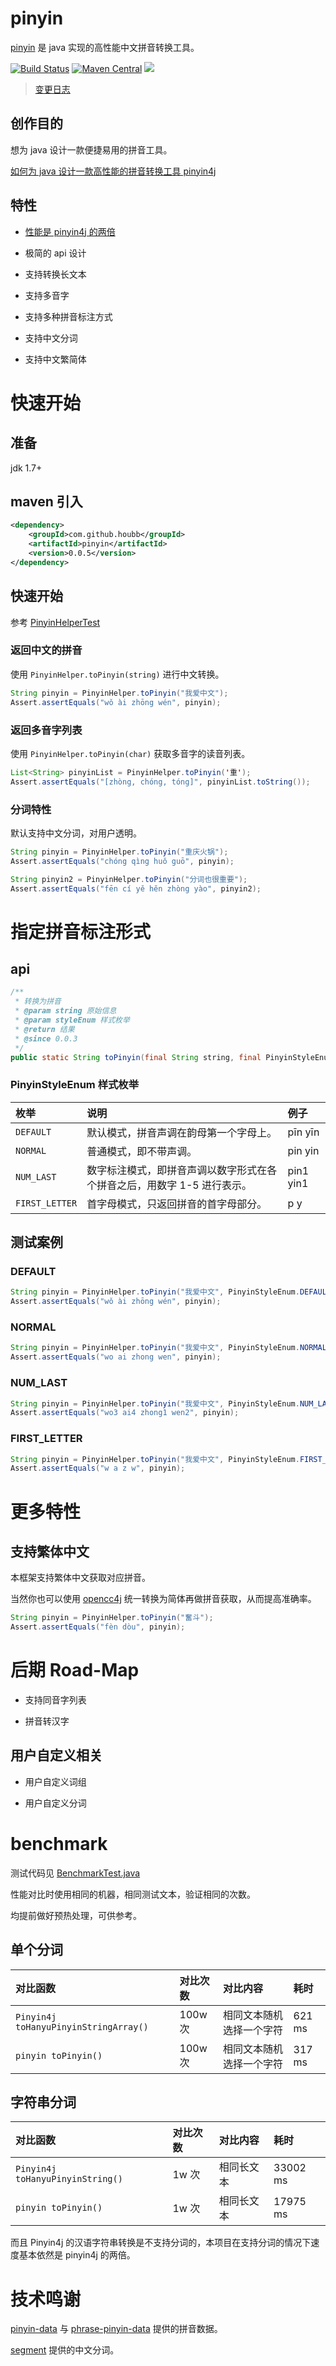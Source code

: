 # pinyin

[pinyin](https://github.com/houbb/pinyin) 是 java 实现的高性能中文拼音转换工具。

[![Build Status](https://travis-ci.com/houbb/segment.svg?branch=master)](https://travis-ci.com/houbb/pinyin)
[![Maven Central](https://maven-badges.herokuapp.com/maven-central/com.github.houbb/pinyin/badge.svg)](http://mvnrepository.com/artifact/com.github.houbb/pinyin)
[![](https://img.shields.io/badge/license-Apache2-FF0080.svg)](https://github.com/houbb/pinyin/blob/master/LICENSE.txt)

> [变更日志](https://github.com/houbb/pinyin/blob/master/CHANGELOG.md)

## 创作目的

想为 java 设计一款便捷易用的拼音工具。

[如何为 java 设计一款高性能的拼音转换工具 pinyin4j](https://houbb.github.io/2020/01/09/how-to-design-pinyin4j)

## 特性

- [性能是 pinyin4j 的两倍](#benchmark)

- 极简的 api 设计

- 支持转换长文本

- 支持多音字

- 支持多种拼音标注方式

- 支持中文分词

- 支持中文繁简体

# 快速开始

## 准备

jdk 1.7+

## maven 引入

```xml
<dependency>
    <groupId>com.github.houbb</groupId>
    <artifactId>pinyin</artifactId>
    <version>0.0.5</version>
</dependency>
```

## 快速开始

参考 [PinyinHelperTest](https://github.com/houbb/pinyin/blob/master/src/test/java/com/github/houbb/pinyin/test/util/PinyinHelperTest.java)

### 返回中文的拼音

使用 `PinyinHelper.toPinyin(string)` 进行中文转换。

```java
String pinyin = PinyinHelper.toPinyin("我爱中文");
Assert.assertEquals("wǒ ài zhōng wén", pinyin);
```

### 返回多音字列表

使用 `PinyinHelper.toPinyin(char)` 获取多音字的读音列表。

```java
List<String> pinyinList = PinyinHelper.toPinyin('重');
Assert.assertEquals("[zhòng, chóng, tóng]", pinyinList.toString());
```

### 分词特性

默认支持中文分词，对用户透明。

```java
String pinyin = PinyinHelper.toPinyin("重庆火锅");
Assert.assertEquals("chóng qìng huǒ guō", pinyin);

String pinyin2 = PinyinHelper.toPinyin("分词也很重要");
Assert.assertEquals("fēn cí yě hěn zhòng yào", pinyin2);
```

# 指定拼音标注形式

## api 

```java
/**
 * 转换为拼音
 * @param string 原始信息
 * @param styleEnum 样式枚举
 * @return 结果
 * @since 0.0.3
 */
public static String toPinyin(final String string, final PinyinStyleEnum styleEnum)
```

### PinyinStyleEnum 样式枚举

| 枚举 | 说明 | 例子 |
|:---|:---|:---|
| `DEFAULT` | 默认模式，拼音声调在韵母第一个字母上。| pīn yīn |
| `NORMAL` | 普通模式，即不带声调。| pin yin |
| `NUM_LAST` | 数字标注模式，即拼音声调以数字形式在各个拼音之后，用数字 1-5 进行表示。| pin1 yin1 |
| `FIRST_LETTER` | 首字母模式，只返回拼音的首字母部分。| p y |

## 测试案例

### DEFAULT

```java
String pinyin = PinyinHelper.toPinyin("我爱中文", PinyinStyleEnum.DEFAULT);
Assert.assertEquals("wǒ ài zhōng wén", pinyin);
```

### NORMAL

```java
String pinyin = PinyinHelper.toPinyin("我爱中文", PinyinStyleEnum.NORMAL);
Assert.assertEquals("wo ai zhong wen", pinyin);
```

### NUM_LAST

```java
String pinyin = PinyinHelper.toPinyin("我爱中文", PinyinStyleEnum.NUM_LAST);
Assert.assertEquals("wo3 ai4 zhong1 wen2", pinyin);
```

### FIRST_LETTER

```java
String pinyin = PinyinHelper.toPinyin("我爱中文", PinyinStyleEnum.FIRST_LETTER);
Assert.assertEquals("w a z w", pinyin);
```

# 更多特性

## 支持繁体中文

本框架支持繁体中文获取对应拼音。

当然你也可以使用 [opencc4j](https://github.com/houbb/opencc4j) 统一转换为简体再做拼音获取，从而提高准确率。

```java
String pinyin = PinyinHelper.toPinyin("奮斗");
Assert.assertEquals("fèn dòu", pinyin);
```

# 后期 Road-Map

- 支持同音字列表

- 拼音转汉字

## 用户自定义相关

- 用户自定义词组

- 用户自定义分词

# benchmark

测试代码见 [BenchmarkTest.java](https://github.com/houbb/pinyin/blob/master/src/test/java/com/github/houbb/pinyin/test/benchmark/BenchmarkTest.java)

性能对比时使用相同的机器，相同测试文本，验证相同的次数。

均提前做好预热处理，可供参考。

## 单个分词

| 对比函数 | 对比次数 | 对比内容 | 耗时 |
|:---|:---|:---|:---|
| `Pinyin4j toHanyuPinyinStringArray()` | 100w 次 | 相同文本随机选择一个字符 | 621 ms |
| `pinyin toPinyin()` | 100w 次 | 相同文本随机选择一个字符 | 317 ms |

## 字符串分词

| 对比函数 | 对比次数 | 对比内容 | 耗时 |
|:---|:---|:---|:---|
| `Pinyin4j toHanyuPinyinString()` | 1w 次 | 相同长文本 | 33002 ms |
| `pinyin toPinyin()` | 1w 次 | 相同长文本 | 17975 ms |

而且 Pinyin4j 的汉语字符串转换是不支持分词的，本项目在支持分词的情况下速度基本依然是 pinyin4j 的两倍。

# 技术鸣谢

[pinyin-data](https://github.com/mozillazg/pinyin-data) 与 [phrase-pinyin-data](https://github.com/mozillazg/phrase-pinyin-data) 提供的拼音数据。

[segment](https://github.com/houbb/segment) 提供的中文分词。
